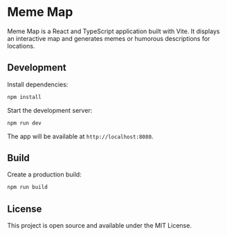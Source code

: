 # Meme Map

Meme Map is a React and TypeScript application built with Vite. It displays an interactive map and generates memes or humorous descriptions for locations.

## Development

Install dependencies:

```bash
npm install
```

Start the development server:

```bash
npm run dev
```

The app will be available at `http://localhost:8080`.

## Build

Create a production build:

```bash
npm run build
```

## License

This project is open source and available under the MIT License.
